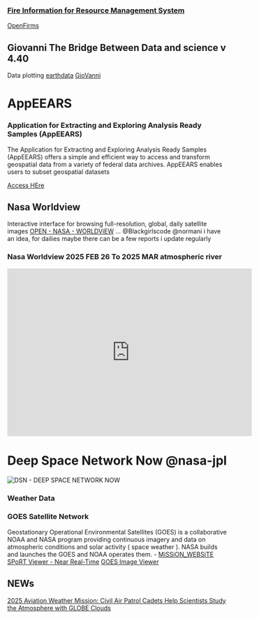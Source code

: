 ### [Fire Information for Resource Management System](https://firms.modaps.eosdis.nasa.gov/)
[OpenFirms](https://firms.modaps.eosdis.nasa.gov/map/#d:24hrs;@-117.9,34.1,8.9z)

## Giovanni The Bridge Between Data and science v 4.40
Data plotting [earthdata](https://search.earthdata.nasa.gov/search?lat=-0.0703125)
[GioVanni](https://giovanni.gsfc.nasa.gov/giovanni/#service=TmAvMp&starttime=&endtime=&dataKeyword=rainfall)

# AppEEARS
### Application for Extracting and Exploring Analysis Ready Samples (AppEEARS)
The Application for Extracting and Exploring Analysis Ready Samples (AppEEARS) offers a simple and efficient way to access and transform geospatial data from a variety of federal data archives. AppEEARS enables users to subset geospatial datasets 

[Access HEre](https://appeears.earthdatacloud.nasa.gov/?_ga=2.43130661.1417310973.1723470150-437277444.1719598629&_gl=1*4syiuw*_ga*NDM3Mjc3NDQ0LjE3MTk1OTg2Mjk.*_ga_0YWDZEJ295*MTcyMzQ4Mjk3Mi4zMy4xLjE3MjM0ODMxMjIuMC4wLjA.)

## Nasa Worldview
Interactive interface for browsing full-resolution, global, daily satellite images [OPEN - NASA - WORLDViEW](https://worldview.earthdata.nasa.gov/) ... @Blackgirlscode @normani i have an idea, for dailies maybe there can be a few reports i update regularly 

### Nasa Worldview 2025 FEB 26 To 2025 MAR atmospheric river

<iframe src="https://archive.org/embed/nasa-worldview-2025-feb-26-to-2025-mar-05" width="560" height="384" frameborder="0" webkitallowfullscreen="true" mozallowfullscreen="true" allowfullscreen></iframe>

# Deep Space Network Now @nasa-jpl
![DSN - DEEP SPACE NETWORK NOW](https://eyes.nasa.gov/apps/dsn-now/images/intro/deep-space-network-logo@2x.png)

<object type="text/html" data="https://eyes.nasa.gov/apps/dsn-now/dsn.html" style="height:500px;width:100%;" >
    </object>

### Weather Data
### GOES Satellite Network
Geostationary Operational Environmental Satellites (GOES) is a collaborative NOAA and NASA program providing continuous imagery and data on atmospheric conditions and solar activity ( space weather ). NASA builds and launches the GOES and NOAA operates them. - [MiSSiON_WEBSiTE](https://science.nasa.gov/mission/goes/)
[SPoRT Viewer - Near Real-Time](https://weather.ndc.nasa.gov/sport/viewer/?dataset=imerglate&product=rrlate000&location=global)
[GOES Image Viewer](https://www.star.nesdis.noaa.gov/goes/index.php)

## NEWs 
[2025 Aviation Weather Mission: Civil Air Patrol Cadets Help Scientists Study the Atmosphere with GLOBE Clouds](https://science.nasa.gov/learning-resources/science-activation/2025-aviation-weather-mission-civil-air-patrol-cadets-help-scientists-study-the-atmosphere-with-globe-clouds/)

<script src="//rss.bloople.net/?url=https%3A%2F%2Fearthobservatory.nasa.gov%2Ffeeds%2Fearth-observatory.rss&detail=10&limit=5&showtitle=false&type=js"></script>